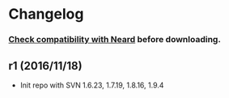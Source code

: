 # Changelog

### [Check compatibility with Neard](https://github.com/crazy-max/neard/wiki/binSVN#latest) before downloading.

## r1 (2016/11/18)

* Init repo with SVN 1.6.23, 1.7.19, 1.8.16, 1.9.4
